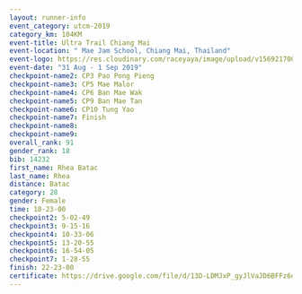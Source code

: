 ```yaml
---
layout: runner-info 
event_category: utcm-2019 
category_km: 104KM 
event-title: Ultra Trail Chiang Mai 
event-location: " Mae Jam School, Chiang Mai, Thailand" 
event-logo: https://res.cloudinary.com/raceyaya/image/upload/v1569217001/logo/ultra-trail-chiangmai_ay7efp.jpg 
event-date: "31 Aug - 1 Sep 2019" 
checkpoint-name2: CP3 Pao Pong Pieng 
checkpoint-name3: CP5 Mae Malor 
checkpoint-name4: CP6 Ban Mae Wak  
checkpoint-name5: CP9 Ban Mae Tan 
checkpoint-name6: CP10 Tung Yao 
checkpoint-name7: Finish 
checkpoint-name8: 
checkpoint-name9: 
overall_rank: 91
gender_rank: 18
bib: 14232
first_name: Rhea Batac
last_name: Rhea
distance: Batac
category: 28
gender: Female
time: 18-23-00
checkpoint2: 5-02-49
checkpoint3: 9-15-16
checkpoint4: 10-33-06
checkpoint5: 13-20-55
checkpoint6: 16-54-05
checkpoint7: 1-28-55
finish: 22-23-00
certificate: https://drive.google.com/file/d/13D-LDMJxP_gyJlVaJD6BFFz6dtOpQbHg/view?usp=sharing
---
```

